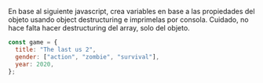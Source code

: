 En base al siguiente javascript, crea variables en base a las propiedades del objeto usando object destructuring e imprimelas por consola. Cuidado, no hace falta hacer destructuring del array, solo del objeto.

```js
const game = {
  title: "The last us 2",
  gender: ["action", "zombie", "survival"],
  year: 2020,
};
```
